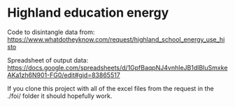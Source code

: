 # Highland education energy

Code to disintangle data from:
https://www.whatdotheyknow.com/request/highland_school_energy_use_histo

Spreadsheet of output data:
https://docs.google.com/spreadsheets/d/1GpfBaqpNJ4vnhIeJB1dlBIuSmxkeAKa1zh6N901-FG0/edit#gid=83865517

If you clone this project with all of the excel files from the request in the ./foi/ folder it should hopefully work.
